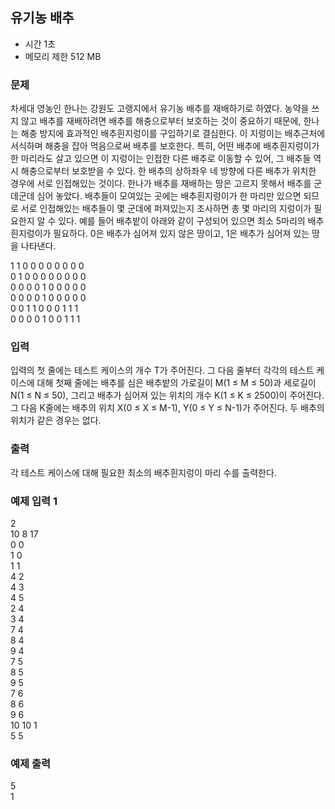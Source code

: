 ## 유기농 배추
- 시간 1초 
- 메모리 제한 512 MB 

### 문제
차세대 영농인 한나는 강원도 고랭지에서 유기농 배추를 재배하기로 하였다. 
농약을 쓰지 않고 배추를 재배하려면 배추를 해충으로부터 보호하는 것이 중요하기 때문에, 한나는 해충 방지에 효과적인 배추흰지렁이를 구입하기로 결심한다. 
이 지렁이는 배추근처에 서식하며 해충을 잡아 먹음으로써 배추를 보호한다. 
특히, 어떤 배추에 배추흰지렁이가 한 마리라도 살고 있으면 이 지렁이는 인접한 다른 배추로 이동할 수 있어, 그 배추들 역시 해충으로부터 보호받을 수 있다. 
한 배추의 상하좌우 네 방향에 다른 배추가 위치한 경우에 서로 인접해있는 것이다.
한나가 배추를 재배하는 땅은 고르지 못해서 배추를 군데군데 심어 놓았다. 
배추들이 모여있는 곳에는 배추흰지렁이가 한 마리만 있으면 되므로 서로 인접해있는 배추들이 몇 군데에 퍼져있는지 조사하면 총 몇 마리의 지렁이가 필요한지 알 수 있다. 
예를 들어 배추밭이 아래와 같이 구성되어 있으면 최소 5마리의 배추흰지렁이가 필요하다. 0은 배추가 심어져 있지 않은 땅이고, 1은 배추가 심어져 있는 땅을 나타낸다.

1	1	0	0	0	0	0	0	0	0  
0	1	0	0	0	0	0	0	0	0  
0	0	0	0	1	0	0	0	0	0  
0	0	0	0	1	0	0	0	0	0  
0	0	1	1	0	0	0	1	1	1  
0	0	0	0	1	0	0	1	1	1  

### 입력
입력의 첫 줄에는 테스트 케이스의 개수 T가 주어진다. 그 다음 줄부터 각각의 테스트 케이스에 대해 첫째 줄에는 배추를 심은 배추밭의 가로길이 M(1 ≤ M ≤ 50)과 세로길이 N(1 ≤ N ≤ 50), 그리고 배추가 심어져 있는 위치의 개수 K(1 ≤ K ≤ 2500)이 주어진다. 그 다음 K줄에는 배추의 위치 X(0 ≤ X ≤ M-1), Y(0 ≤ Y ≤ N-1)가 주어진다. 두 배추의 위치가 같은 경우는 없다.

### 출력
각 테스트 케이스에 대해 필요한 최소의 배추흰지렁이 마리 수를 출력한다.

### 예제 입력 1
2  
10 8 17  
0 0  
1 0  
1 1  
4 2  
4 3  
4 5  
2 4  
3 4  
7 4  
8 4  
9 4  
7 5  
8 5  
9 5  
7 6  
8 6  
9 6  
10 10 1  
5 5  
### 예제 출력
5  
1


